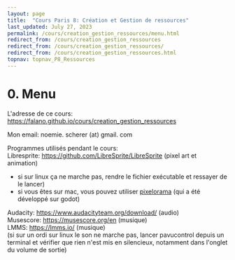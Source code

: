 ```yaml
---
layout: page
title:  "Cours Paris 8: Création et Gestion de ressources"
last_updated: July 27, 2023
permalink: /cours/creation_gestion_ressources/menu.html
redirect_from: /cours/creation_gestion_ressources
redirect_from: /cours/creation_gestion_ressources/
redirect_from: /cours/creation_gestion_ressources.html
topnav: topnav_P8_Ressources
---
```


# 0. Menu

L'adresse de ce cours: 
<https://falano.github.io/cours/creation_gestion_ressources>

Mon email: noemie. scherer (at) gmail. com

Programmes utilisés pendant le cours:  
Libresprite: <https://github.com/LibreSprite/LibreSprite> (pixel art et animation)
- si sur linux ça ne marche pas, rendre le fichier exécutable et ressayer de le lancer)
- si vous êtes sur mac, vous pouvez utiliser [pixelorama](https://orama-interactive.itch.io/pixelorama) (qui a été développé sur godot)

Audacity: <https://www.audacityteam.org/download/> (audio)  
Musescore: <https://musescore.org/en> (musique)  
LMMS: <https://lmms.io/> (musique)  
(si sur un ordi sur linux le son ne marche pas, lancer pavucontrol depuis un terminal et vérifier que rien n'est mis en silencieux, notamment dans l'onglet du volume de sortie)
